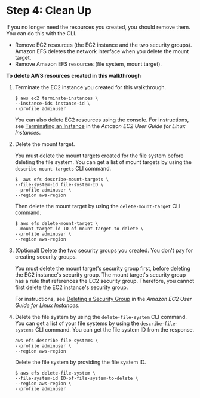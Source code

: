 # Step 4: Clean Up<a name="wt1-clean-up"></a>

If you no longer need the resources you created, you should remove them\. You can do this with the CLI\.
+ Remove EC2 resources \(the EC2 instance and the two security groups\)\. Amazon EFS deletes the network interface when you delete the mount target\. 
+ Remove Amazon EFS resources \(file system, mount target\)\.

**To delete AWS resources created in this walkthrough**

1. Terminate the EC2 instance you created for this walkthrough\. 

   ```
   $ aws ec2 terminate-instances \
   --instance-ids instance-id \
   --profile adminuser
   ```

   You can also delete EC2 resources using the console\. For instructions, see [Terminating an Instance](https://docs.aws.amazon.com/AWSEC2/latest/UserGuide/terminating-instances.html#terminating-instances-console) in the *Amazon EC2 User Guide for Linux Instances*\. 

1. Delete the mount target\.

   You must delete the mount targets created for the file system before deleting the file system\. You can get a list of mount targets by using the `describe-mount-targets` CLI command\.

   ```
   $  aws efs describe-mount-targets \
   --file-system-id file-system-ID \
   --profile adminuser \
   --region aws-region
   ```

   Then delete the mount target by using the `delete-mount-target` CLI command\.

   ```
   $ aws efs delete-mount-target \
   --mount-target-id ID-of-mount-target-to-delete \
   --profile adminuser \
   --region aws-region
   ```

1. \(Optional\) Delete the two security groups you created\. You don't pay for creating security groups\.

   You must delete the mount target's security group first, before deleting the EC2 instance's security group\. The mount target's security group has a rule that references the EC2 security group\. Therefore, you cannot first delete the EC2 instance's security group\.

   For instructions, see [Deleting a Security Group](https://docs.aws.amazon.com/cli/latest/userguide/cli-ec2-sg.html#deleting-a-security-group) in the *Amazon EC2 User Guide for Linux Instances*\.

1. Delete the file system by using the `delete-file-system` CLI command\. You can get a list of your file systems by using the `describe-file-systems` CLI command\. You can get the file system ID from the response\.

   ```
   aws efs describe-file-systems \
   --profile adminuser \
   --region aws-region
   ```

   Delete the file system by providing the file system ID\.

   ```
   $ aws efs delete-file-system \
   --file-system-id ID-of-file-system-to-delete \
   --region aws-region \
   --profile adminuser
   ```